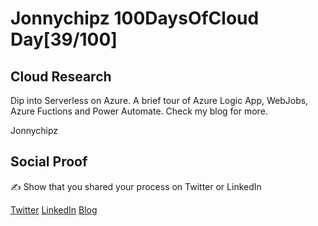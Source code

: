 <!-- This is a template you can use for quick progress days. It removes a lot of the steps we encourage you to share in the longer template 000-DAY-ARTICLE-LONG-TEMPLATE.MD-->

# Jonnychipz 100DaysOfCloud Day[39/100]

## Cloud Research

Dip into Serverless on Azure. A brief tour of Azure Logic App, WebJobs, Azure Fuctions and Power Automate. Check my blog for more.

Jonnychipz

## Social Proof

✍️ Show that you shared your process on Twitter or LinkedIn

[Twitter](https://twitter.com/jonnychipz/status/1313505800636305408)
[LinkedIn](https://www.linkedin.com/posts/japlunn_day39100-100daysofcloud-jonnychipz-activity-6719271489188749313-Wncj)
[Blog](https://jonnychipz.com/2020/10/06/day39-100-100daysofcloud-jonnychipz-serverless-exploration/)
